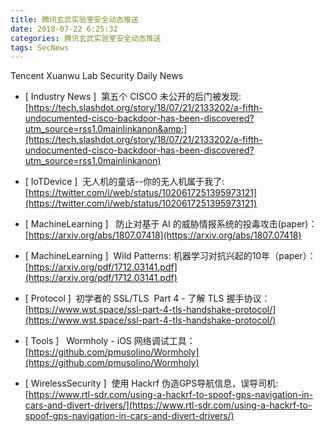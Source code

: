 ```yaml
---
title: 腾讯玄武实验室安全动态推送
date: 2018-07-22 6:25:32
categories: 腾讯玄武实验室安全动态推送
tags: SecNews
---
```


Tencent Xuanwu Lab Security Daily News  
* [ Industry News ]  第五个 CISCO 未公开的后门被发现:   
[https://tech.slashdot.org/story/18/07/21/2133202/a-fifth-undocumented-cisco-backdoor-has-been-discovered?utm_source=rss1.0mainlinkanon&amp;](https://tech.slashdot.org/story/18/07/21/2133202/a-fifth-undocumented-cisco-backdoor-has-been-discovered?utm_source=rss1.0mainlinkanon)  

* [ IoTDevice ]  无人机的童话--你的无人机属于我了:   
[https://twitter.com/i/web/status/1020617251395973121](https://twitter.com/i/web/status/1020617251395973121)  

* [ MachineLearning ]   防止对基于 AI 的威胁情报系统的投毒攻击(paper)：   
[https://arxiv.org/abs/1807.07418](https://arxiv.org/abs/1807.07418)  

* [ MachineLearning ]  Wild Patterns: 机器学习对抗兴起的10年（paper）：   
[https://arxiv.org/pdf/1712.03141.pdf](https://arxiv.org/pdf/1712.03141.pdf)  

* [ Protocol ]  初学者的 SSL/TLS  Part 4 - 了解 TLS 握手协议：   
[https://www.wst.space/ssl-part-4-tls-handshake-protocol/](https://www.wst.space/ssl-part-4-tls-handshake-protocol/)  

* [ Tools ]   Wormholy - iOS 网络调试工具：   
[https://github.com/pmusolino/Wormholy](https://github.com/pmusolino/Wormholy)  

* [ WirelessSecurity ]  使用 Hackrf 伪造GPS导航信息，误导司机:   
[https://www.rtl-sdr.com/using-a-hackrf-to-spoof-gps-navigation-in-cars-and-divert-drivers/](https://www.rtl-sdr.com/using-a-hackrf-to-spoof-gps-navigation-in-cars-and-divert-drivers/)  

